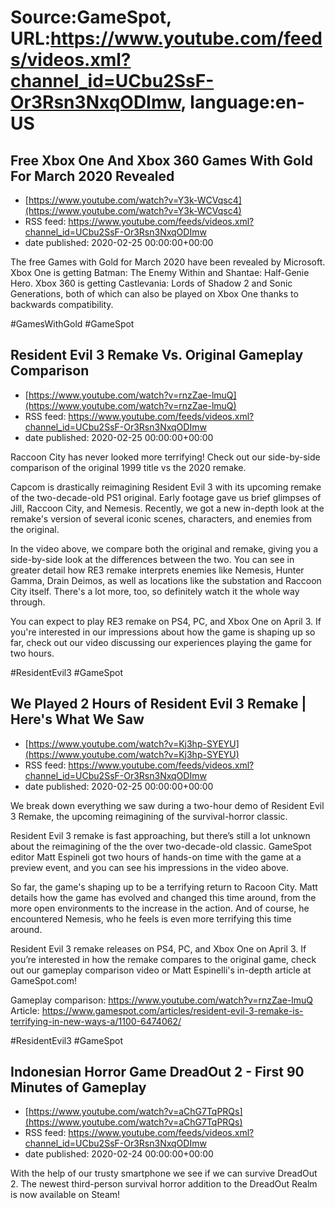 # Source:GameSpot, URL:https://www.youtube.com/feeds/videos.xml?channel_id=UCbu2SsF-Or3Rsn3NxqODImw, language:en-US

## Free Xbox One And Xbox 360 Games With Gold For March 2020 Revealed
 - [https://www.youtube.com/watch?v=Y3k-WCVqsc4](https://www.youtube.com/watch?v=Y3k-WCVqsc4)
 - RSS feed: https://www.youtube.com/feeds/videos.xml?channel_id=UCbu2SsF-Or3Rsn3NxqODImw
 - date published: 2020-02-25 00:00:00+00:00

The free Games with Gold for March 2020 have been revealed by Microsoft. Xbox One is getting Batman: The Enemy Within and Shantae: Half-Genie Hero. Xbox 360 is getting Castlevania: Lords of Shadow 2 and Sonic Generations, both of which can also be played on Xbox One thanks to backwards compatibility.

#GamesWithGold #GameSpot

## Resident Evil 3 Remake Vs. Original Gameplay Comparison
 - [https://www.youtube.com/watch?v=rnzZae-lmuQ](https://www.youtube.com/watch?v=rnzZae-lmuQ)
 - RSS feed: https://www.youtube.com/feeds/videos.xml?channel_id=UCbu2SsF-Or3Rsn3NxqODImw
 - date published: 2020-02-25 00:00:00+00:00

Raccoon City has never looked more terrifying! Check out our side-by-side comparison of the original 1999 title vs the 2020 remake.

Capcom is drastically reimagining Resident Evil 3 with its upcoming remake of the two-decade-old PS1 original. Early footage gave us brief glimpses of Jill, Raccoon City, and Nemesis. Recently, we got a new in-depth look at the remake's version of several iconic scenes, characters, and enemies from the original. 

In the video above, we compare both the original and remake, giving you a side-by-side look at the differences between the two. You can see in greater detail how RE3 remake interprets enemies like Nemesis, Hunter Gamma, Drain Deimos, as well as locations like the substation and Raccoon City itself. There's a lot more, too, so definitely watch it the whole way through. 

You can expect to play RE3 remake on PS4, PC, and Xbox One on April 3. If you're interested in our impressions about how the game is shaping up so far, check out our video discussing our experiences playing the game for two hours.

#ResidentEvil3 #GameSpot

## We Played 2 Hours of Resident Evil 3 Remake | Here's What We Saw
 - [https://www.youtube.com/watch?v=Kj3hp-SYEYU](https://www.youtube.com/watch?v=Kj3hp-SYEYU)
 - RSS feed: https://www.youtube.com/feeds/videos.xml?channel_id=UCbu2SsF-Or3Rsn3NxqODImw
 - date published: 2020-02-25 00:00:00+00:00

We break down everything we saw during a two-hour demo of Resident Evil 3 Remake, the upcoming reimagining of the survival-horror classic.

Resident Evil 3 remake is fast approaching, but there’s still a lot unknown about the reimagining of the the over two-decade-old classic. GameSpot editor Matt Espineli got two hours of hands-on time with the game at a preview event, and you can see his impressions in the video above.

So far, the game's shaping up to be a terrifying return to Racoon City. Matt details how the game has evolved and changed this time around, from the more open environments to the increase in the action. And of course, he encountered Nemesis, who he feels is even more terrifying this time around.

Resident Evil 3 remake releases on PS4, PC, and Xbox One on April 3. If you’re interested in how the remake compares to the original game, check out our gameplay comparison video or Matt Espinelli's in-depth article at GameSpot.com!

Gameplay comparison: https://www.youtube.com/watch?v=rnzZae-lmuQ
Article: https://www.gamespot.com/articles/resident-evil-3-remake-is-terrifying-in-new-ways-a/1100-6474062/

#ResidentEvil3 #GameSpot

## Indonesian Horror Game DreadOut 2 - First 90 Minutes of Gameplay
 - [https://www.youtube.com/watch?v=aChG7TqPRQs](https://www.youtube.com/watch?v=aChG7TqPRQs)
 - RSS feed: https://www.youtube.com/feeds/videos.xml?channel_id=UCbu2SsF-Or3Rsn3NxqODImw
 - date published: 2020-02-24 00:00:00+00:00

With the help of our trusty smartphone we see if we can survive DreadOut 2. The newest third-person survival horror addition to the DreadOut Realm is now available on Steam!

